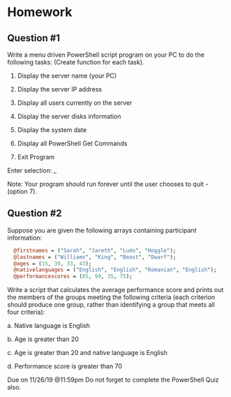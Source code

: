 # Homework

## Question #1

Write a menu driven PowerShell script program on your PC to do the following tasks:
(Create function for each task).


1. Display the server name (your PC)

2. Display the server IP address  

3. Display all users currently on the server 

4. Display the server disks information  

5. Display the system date

6. Display all PowerShell Get Commands

7. Exit Program        

Enter selection: _ 

 

Note: Your program should run forever until the user chooses to quit - (option 7). 

## Question #2

Suppose you are given the following arrays containing participant information:
```perl
  @firstnames = ("Sarah", "Jareth", "Ludo", "Hoggle");
  @lastnames = ("Williams", "King", "Beast", "Dwarf");
  @ages = (15, 39, 33, 43);
  @nativelanguages = ("English", "English", "Romanian", "English");
  @performancescores = (85, 99, 35, 75); 
```

Write a script that calculates the average performance score and prints out the members of the groups meeting the following criteria (each criterion should produce one group, rather than identifying a group that meets all four criteria): 

a. Native language is English

b. Age is greater than 20

c. Age is greater than 20 and native language is English

d. Performance score is greater than 70

Due on 11/26/19 @11:59pm 
Do not forget to complete the PowerShell Quiz also.

 

